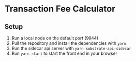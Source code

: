 # Transaction Fee Calculator

## Setup
1) Run a local node on the default port (9944)
2) Pull the repository and install the dependencies with `yarn`
3) Run the sidecar api server with `yarn substrate-api-sidecar`
4) Run `yarn start` to start the front end in your browser

